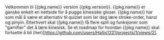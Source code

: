 Velkommen til {{pkg.name}} version {{pkg.version}}. 
{{pkg.name}} er ganske enkelt en nettside for å pugge kinesiske gloser. {{pkg.name}} har som mål å være et alternativ til quizlet som lar deg lære stroke-order, hanzi og pinyin. Etterhvert skal {{pkg.name}} få flere spill og funksjoner som "gamifier" det å lære kinesisk. Se et roadmap for hvordan {{pkg.name}} skal fortsette å bli (her)[https://github.com/users/Hallis1221/projects/1/views/2]. 